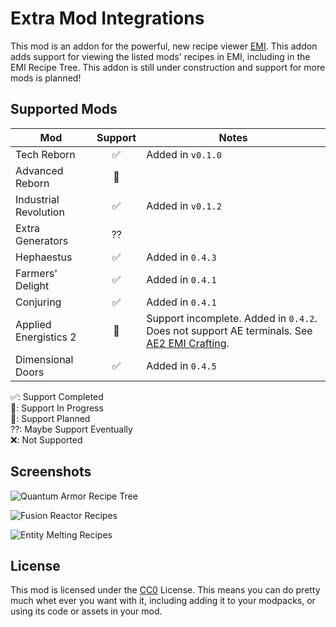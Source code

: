 # Extra Mod Integrations

This mod is an addon for the powerful, new recipe viewer [EMI]. This addon adds support for viewing the listed mods' recipes in EMI, including in the EMI Recipe Tree. This addon is still under construction and support for more mods is planned!

[EMI]: https://modrinth.com/mod/emi

## Supported Mods

| Mod                   | Support | Notes                                                                                        |
|-----------------------|:-------:|----------------------------------------------------------------------------------------------|
| Tech Reborn           |    ✅   | Added in `v0.1.0`                                                                            |
| Advanced Reborn       |    🔲   |                                                                                              |
| Industrial Revolution |    ✅   | Added in `v0.1.2`                                                                            |
| Extra Generators      |    ⁇   |                                                                                              |
| Hephaestus            |    ✅   | Added in `0.4.3`                                                                             |
| Farmers' Delight      |    ✅   | Added in `0.4.1`                                                                             |
| Conjuring             |    ✅   | Added in `0.4.1`                                                                             |
| Applied Energistics 2 |    🚧   | Support incomplete. Added in `0.4.2`. Does not support AE terminals. See [AE2 EMI Crafting]. |
| Dimensional Doors     |    ✅   | Added in `0.4.5`                                                                             |

✅: Support Completed<br>
🚧: Support In Progress<br>
🔲: Support Planned<br>
⁇: Maybe Support Eventually<br>
❌: Not Supported<br>

[AE2 EMI Crafting]: https://modrinth.com/mod/ae2-emi-crafting

## Screenshots

![Quantum Armor Recipe Tree](https://raw.githubusercontent.com/Kneelawk/extra-mod-integrations/1.20.1/screenshots/qarmor-recipe-tree.png)

![Fusion Reactor Recipes](https://raw.githubusercontent.com/Kneelawk/extra-mod-integrations/1.20.1/screenshots/fusion-recipes.png)

![Entity Melting Recipes](https://raw.githubusercontent.com/Kneelawk/extra-mod-integrations/1.20.1/screenshots/entity-melting.png)

## License

This mod is licensed under the [CC0] License. This means you can do pretty much whet ever you want with it, including
adding it to your modpacks, or using its code or assets in your mod.

[CC0]: https://creativecommons.org/publicdomain/zero/1.0/
